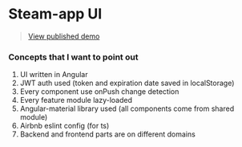 # Steam-app UI
> [View published demo](https://ic3top.github.io/Steam-app)

### Concepts that I want to point out
1. UI written in Angular
2. JWT auth used (token and expiration date saved in localStorage)
3. Every component use onPush change detection
4. Every feature module lazy-loaded
5. Angular-material library used (all components come from shared module)
6. Airbnb eslint config (for ts)
7. Backend and frontend parts are on different domains  

